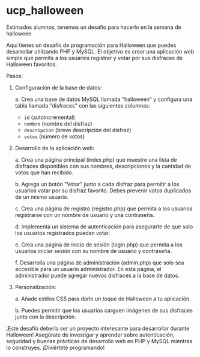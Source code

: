 # ucp_halloween
Estimados alumnos, tenemos un desafío para hacerlo en la semana de halloween

Aquí tienes un desafío de programación para Halloween que puedes desarrollar utilizando PHP y MySQL. El objetivo es crear una aplicación web simple que permita a los usuarios registrar y votar por sus disfraces de Halloween favoritos. 

Pasos:

1. Configuración de la base de datos:

   a. Crea una base de datos MySQL llamada "halloween" y configura una tabla llamada "disfraces" con las siguientes columnas:
   
      - `id` (autoincremental)
      - `nombre` (nombre del disfraz)
      - `descripcion` (breve descripción del disfraz)
      - `votos` (número de votos)

2. Desarrollo de la aplicación web:

   a. Crea una página principal (index.php) que muestre una lista de disfraces disponibles con sus nombres, descripciones y la cantidad de votos que han recibido.

   b. Agrega un botón "Votar" junto a cada disfraz para permitir a los usuarios votar por su disfraz favorito. Debes prevenir votos duplicados de un mismo usuario.

   c. Crea una página de registro (registro.php) que permita a los usuarios registrarse con un nombre de usuario y una contraseña.

   d. Implementa un sistema de autenticación para asegurarte de que solo los usuarios registrados puedan votar.

   e. Crea una página de inicio de sesión (login.php) que permita a los usuarios iniciar sesión con su nombre de usuario y contraseña.

   f. Desarrolla una página de administración (admin.php) que solo sea accesible para un usuario administrador. En esta página, el administrador puede agregar nuevos disfraces a la base de datos.

3. Personalización:

   a. Añade estilos CSS para darle un toque de Halloween a tu aplicación.

   b. Puedes permitir que los usuarios carguen imágenes de sus disfraces junto con la descripción.

¡Este desafío debería ser un proyecto interesante para desarrollar durante Halloween! Asegúrate de investigar y aprender sobre autenticación, seguridad y buenas prácticas de desarrollo web en PHP y MySQL mientras lo construyes. ¡Diviértete programando!

